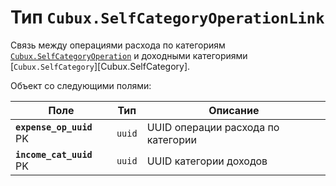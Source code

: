 Тип `Cubux.SelfCategoryOperationLink`
============================

Связь между операциями расхода по категориям
[`Cubux.SelfCategoryOperation`][Cubux.SelfCategoryOperation] и доходными
категориями
[`Cubux.SelfCategory`][Cubux.SelfCategory].

Объект со следующими полями:

Поле | Тип | Описание
---- | --- | --------
**`expense_op_uuid`** PK | `uuid` | UUID операции расхода по категории
**`income_cat_uuid`** PK  | `uuid` | UUID категории доходов


[Cubux.SelfCategoryOperation]: ./category.md
[Cubux.SelfCategoryOperation]: ./category-operation.md
